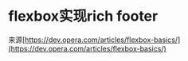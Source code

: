 # flexbox实现rich footer

来源[https://dev.opera.com/articles/flexbox-basics/](https://dev.opera.com/articles/flexbox-basics/)

